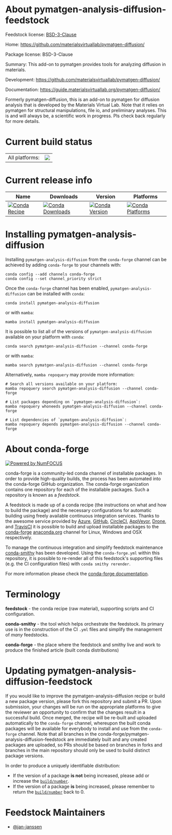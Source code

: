About pymatgen-analysis-diffusion-feedstock
===========================================

Feedstock license: [BSD-3-Clause](https://github.com/conda-forge/pymatgen-analysis-diffusion-feedstock/blob/main/LICENSE.txt)

Home: https://github.com/materialsvirtuallab/pymatgen-diffusion/

Package license: BSD-3-Clause

Summary: This add-on to pymatgen provides tools for analyzing diffusion in materials.

Development: https://github.com/materialsvirtuallab/pymatgen-diffusion/

Documentation: https://guide.materialsvirtuallab.org/pymatgen-diffusion/

Formerly pymatgen-diffusion, this is an add-on to pymatgen for
diffusion analysis that is developed by the Materials Virtual Lab.
Note that it relies on pymatgen for structural manipulations, file
io, and preliminary analyses. This is and will always be, a scientific
work in progress. Pls check back regularly for more details.


Current build status
====================


<table><tr><td>All platforms:</td>
    <td>
      <a href="https://dev.azure.com/conda-forge/feedstock-builds/_build/latest?definitionId=13625&branchName=main">
        <img src="https://dev.azure.com/conda-forge/feedstock-builds/_apis/build/status/pymatgen-analysis-diffusion-feedstock?branchName=main">
      </a>
    </td>
  </tr>
</table>

Current release info
====================

| Name | Downloads | Version | Platforms |
| --- | --- | --- | --- |
| [![Conda Recipe](https://img.shields.io/badge/recipe-pymatgen--analysis--diffusion-green.svg)](https://anaconda.org/conda-forge/pymatgen-analysis-diffusion) | [![Conda Downloads](https://img.shields.io/conda/dn/conda-forge/pymatgen-analysis-diffusion.svg)](https://anaconda.org/conda-forge/pymatgen-analysis-diffusion) | [![Conda Version](https://img.shields.io/conda/vn/conda-forge/pymatgen-analysis-diffusion.svg)](https://anaconda.org/conda-forge/pymatgen-analysis-diffusion) | [![Conda Platforms](https://img.shields.io/conda/pn/conda-forge/pymatgen-analysis-diffusion.svg)](https://anaconda.org/conda-forge/pymatgen-analysis-diffusion) |

Installing pymatgen-analysis-diffusion
======================================

Installing `pymatgen-analysis-diffusion` from the `conda-forge` channel can be achieved by adding `conda-forge` to your channels with:

```
conda config --add channels conda-forge
conda config --set channel_priority strict
```

Once the `conda-forge` channel has been enabled, `pymatgen-analysis-diffusion` can be installed with `conda`:

```
conda install pymatgen-analysis-diffusion
```

or with `mamba`:

```
mamba install pymatgen-analysis-diffusion
```

It is possible to list all of the versions of `pymatgen-analysis-diffusion` available on your platform with `conda`:

```
conda search pymatgen-analysis-diffusion --channel conda-forge
```

or with `mamba`:

```
mamba search pymatgen-analysis-diffusion --channel conda-forge
```

Alternatively, `mamba repoquery` may provide more information:

```
# Search all versions available on your platform:
mamba repoquery search pymatgen-analysis-diffusion --channel conda-forge

# List packages depending on `pymatgen-analysis-diffusion`:
mamba repoquery whoneeds pymatgen-analysis-diffusion --channel conda-forge

# List dependencies of `pymatgen-analysis-diffusion`:
mamba repoquery depends pymatgen-analysis-diffusion --channel conda-forge
```


About conda-forge
=================

[![Powered by
NumFOCUS](https://img.shields.io/badge/powered%20by-NumFOCUS-orange.svg?style=flat&colorA=E1523D&colorB=007D8A)](https://numfocus.org)

conda-forge is a community-led conda channel of installable packages.
In order to provide high-quality builds, the process has been automated into the
conda-forge GitHub organization. The conda-forge organization contains one repository
for each of the installable packages. Such a repository is known as a *feedstock*.

A feedstock is made up of a conda recipe (the instructions on what and how to build
the package) and the necessary configurations for automatic building using freely
available continuous integration services. Thanks to the awesome service provided by
[Azure](https://azure.microsoft.com/en-us/services/devops/), [GitHub](https://github.com/),
[CircleCI](https://circleci.com/), [AppVeyor](https://www.appveyor.com/),
[Drone](https://cloud.drone.io/welcome), and [TravisCI](https://travis-ci.com/)
it is possible to build and upload installable packages to the
[conda-forge](https://anaconda.org/conda-forge) [anaconda.org](https://anaconda.org/)
channel for Linux, Windows and OSX respectively.

To manage the continuous integration and simplify feedstock maintenance
[conda-smithy](https://github.com/conda-forge/conda-smithy) has been developed.
Using the ``conda-forge.yml`` within this repository, it is possible to re-render all of
this feedstock's supporting files (e.g. the CI configuration files) with ``conda smithy rerender``.

For more information please check the [conda-forge documentation](https://conda-forge.org/docs/).

Terminology
===========

**feedstock** - the conda recipe (raw material), supporting scripts and CI configuration.

**conda-smithy** - the tool which helps orchestrate the feedstock.
                   Its primary use is in the construction of the CI ``.yml`` files
                   and simplify the management of *many* feedstocks.

**conda-forge** - the place where the feedstock and smithy live and work to
                  produce the finished article (built conda distributions)


Updating pymatgen-analysis-diffusion-feedstock
==============================================

If you would like to improve the pymatgen-analysis-diffusion recipe or build a new
package version, please fork this repository and submit a PR. Upon submission,
your changes will be run on the appropriate platforms to give the reviewer an
opportunity to confirm that the changes result in a successful build. Once
merged, the recipe will be re-built and uploaded automatically to the
`conda-forge` channel, whereupon the built conda packages will be available for
everybody to install and use from the `conda-forge` channel.
Note that all branches in the conda-forge/pymatgen-analysis-diffusion-feedstock are
immediately built and any created packages are uploaded, so PRs should be based
on branches in forks and branches in the main repository should only be used to
build distinct package versions.

In order to produce a uniquely identifiable distribution:
 * If the version of a package **is not** being increased, please add or increase
   the [``build/number``](https://docs.conda.io/projects/conda-build/en/latest/resources/define-metadata.html#build-number-and-string).
 * If the version of a package **is** being increased, please remember to return
   the [``build/number``](https://docs.conda.io/projects/conda-build/en/latest/resources/define-metadata.html#build-number-and-string)
   back to 0.

Feedstock Maintainers
=====================

* [@jan-janssen](https://github.com/jan-janssen/)


